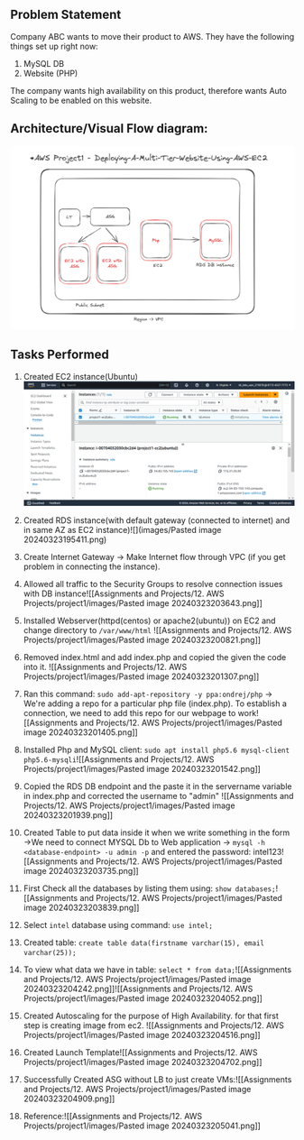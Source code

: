 ## Problem Statement

Company ABC wants to move their product to AWS. They have the following things set up right now:

1. MySQL DB
2. Website (PHP)

The company wants high availability on this product, therefore wants Auto Scaling to be enabled on this website.

## Architecture/Visual Flow diagram:

![](images/architecture-diagram.png)

## Tasks Performed

1. Created EC2 instance(Ubuntu)![](images/Pasted-image-20240323193833.png)

2. Created RDS instance(with default gateway (connected to internet) and in same AZ as EC2 instance)![](images/Pasted image 20240323195411.png)
3. Create Internet Gateway -> Make Internet flow through VPC (if you get problem in connecting the instance).
4. Allowed all traffic to the Security Groups to resolve connection issues with DB instance![[Assignments and Projects/12. AWS Projects/project1/images/Pasted image 20240323203643.png]]
5. Installed Webserver(httpd(centos) or apache2(ubuntu)) on EC2 and change directory to `/var/www/html` ![[Assignments and Projects/12. AWS Projects/project1/images/Pasted image 20240323200821.png]]
6. Removed index.html and add index.php and copied the given the code into it. ![[Assignments and Projects/12. AWS Projects/project1/images/Pasted image 20240323201307.png]]
7. Ran this command: `sudo add-apt-repository -y ppa:ondrej/php` -> We're adding a repo for a particular php file (index.php). To establish a connection, we need to add this repo for our webpage to work![[Assignments and Projects/12. AWS Projects/project1/images/Pasted image 20240323201405.png]]
8. Installed Php and MySQL client: `sudo apt install php5.6 mysql-client php5.6-mysqli`![[Assignments and Projects/12. AWS Projects/project1/images/Pasted image 20240323201542.png]]
9. Copied the RDS DB endpoint and the paste it in the servername variable in index.php and corrected the username to "admin" ![[Assignments and Projects/12. AWS Projects/project1/images/Pasted image 20240323201939.png]]
10. Created Table to put data inside it when we write something in the form ->We need to connect MYSQL Db to Web application -> `mysql -h <database-endpoint> -u admin -p` and entered the password: intel123![[Assignments and Projects/12. AWS Projects/project1/images/Pasted image 20240323203735.png]]
11. First Check all the databases by listing them using: `show databases;`![[Assignments and Projects/12. AWS Projects/project1/images/Pasted image 20240323203839.png]]
12. Select `intel` database using command: `use intel;`
13. Created table: `create table data(firstname varchar(15), email varchar(25));`
14. To view what data we have in table: `select * from data;`![[Assignments and Projects/12. AWS Projects/project1/images/Pasted image 20240323204242.png]]![[Assignments and Projects/12. AWS Projects/project1/images/Pasted image 20240323204052.png]]
15. Created Autoscaling for the purpose of High Availability. for that first step is creating image from ec2. ![[Assignments and Projects/12. AWS Projects/project1/images/Pasted image 20240323204516.png]]
16. Created Launch Template![[Assignments and Projects/12. AWS Projects/project1/images/Pasted image 20240323204702.png]]
17. Successfully Created ASG without LB to just create VMs:![[Assignments and Projects/12. AWS Projects/project1/images/Pasted image 20240323204909.png]]
18. Reference:![[Assignments and Projects/12. AWS Projects/project1/images/Pasted image 20240323205041.png]]
